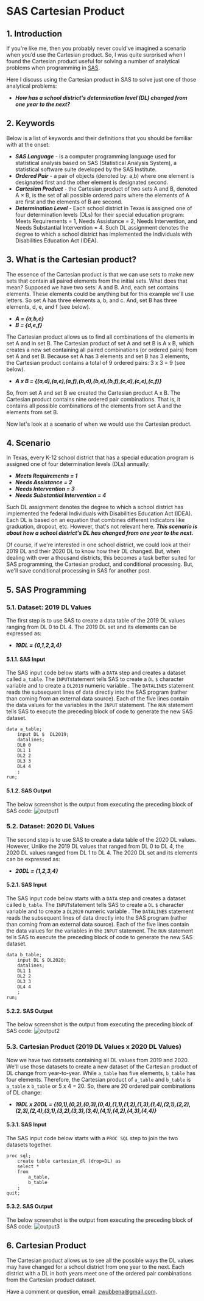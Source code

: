 # SAS Cartesian Product

## 1. Introduction

If you're like me, then you probably never could've imagined a scenario when you’d use the Cartesian product. So, I was quite surprised when I found the Cartesian product useful for solving a number of analytical problems when programming in [SAS](https://www.sas.com/en_us/home.html). 

Here I discuss using the Cartesian product in SAS to solve just one of those analytical problems:

-  ***How has a school district's determination level (DL) changed from one year to the next?***


## 2. Keywords

Below is a list of keywords and their definitions that you should be familiar with at the onset:
- ***SAS Language*** - is a computer programming language used for statistical analysis based on SAS (Statistical Analysis System), a statistical software suite developed by the SAS Institute.
- ***Ordered Pair*** - a pair of objects (denoted by: a,b) where one element is designated first and the other element is designated second. 
- ***Cartesian Product*** - the Cartesian product of two sets A and B, denoted A × B, is the set of all possible ordered pairs where the elements of A are first and the elements of B are second. 
- ***Determination Level*** - Each school district in Texas is assigned one of four determination levels (DLs) for their special education program: Meets Requirements = 1, Needs Assistance = 2, Needs Intervention, and Needs Substantial Intervention = 4. Such DL assignment denotes the degree to which a school district has implemented the Individuals with Disabilities Education Act (IDEA).

## 3. What is the Cartesian product?

The essence of the Cartesian product is that we can use sets to make new sets that contain all paired elements from the initial sets. What does that mean? Supposed we have two sets: A and B. And, each set contains elements. These elements could be anything but for this example we'll use letters. So set A has three elements a, b, and c. And, set B has three elements, d, e, and f (see below). 

- ***A = {a,b,c}***
- ***B = {d,e,f}***

The Cartesian product allows us to find all combinations of the elements in set A and in set B. The Cartesian product of set A and set B is A x B, which creates a new set containing all paired combinations (or ordered pairs) from set A and set B. Because set A has 3 elements and set B has 3 elements, the Cartesian product contains a total of 9 ordered pairs: 3 x 3 = 9 (see below).

- ***A x B = {(a,d),(a,e),(a,f),(b,d),(b,e),(b,f),(c,d),(c,e),(c,f)}***

So, from set A and set B we created the Cartesian product A x B. The Cartesian product contains nine ordered pair combinations. That is, it contains all possible combinations of the elements from set A and the elements from set B. 

Now let's look at a scenario of when we would use the Cartesian product.

## 4. Scenario

In Texas, every K-12 school district that has a special education program is assigned one of four determination levels (DLs) annually: 

- ***Meets Requirements = 1***
- ***Needs Assistance = 2***
- ***Needs Intervention = 3***
- ***Needs Substantial Intervention = 4***

Such DL assignment denotes the degree to which a school district has implemented the federal Individuals with Disabilities Education Act (IDEA). Each DL is based on an equation that combines different indicators like graduation, dropout, etc. However, that's not relevant here. ***This scenario is about how a school district's DL has changed from one year to the next.*** 

Of course, if we're interested in one school district, we could look at their 2019 DL and their 2020 DL to know how their DL changed. But, when dealing with over a thousand districts, this becomes a task better suited for SAS programming, the Cartesian product, and conditional processing. But, we'll save conditional processing in SAS for another post.

## 5. SAS Programming

### 5.1. Dataset: 2019 DL Values 
The first step is to use SAS to create a data table of the 2019 DL values ranging from DL 0 to DL 4. The 2019 DL set and its elements can be expressed as:

- ***19DL = {0,1,2,3,4}***

#### 5.1.1. SAS Input
The SAS input code below starts with a `DATA` step and creates a dataset called `a_table`. The `INPUT`statement tells SAS to create a `DL` `$` character variable and to create a `DL2019` numeric variable . The `DATALINES` statement reads the subsequent lines of data directly into the SAS program (rather than coming from an external data source). Each of the five lines contain the data values for the variables in the `INPUT` statement. The `RUN` statement tells SAS to execute the preceding block of code to generate the new SAS dataset.
```
data a_table;
	input DL $  DL2019;
	datalines;
	DL0 0
	DL1 1
	DL2 2
	DL3 3
	DL4 4
	;
run;
```
#### 5.1.2. SAS Output
The below screenshot is the output from executing the preceding block of SAS code:
![output1](https://github.com/zanewubbena/cartesian-product-sas/blob/09efc365e072e1e29a48ae608fc53b4c75b90b15/SAS-Output/DL19.png)

### 5.2. Dataset: 2020 DL Values 
The second step is to use SAS to create a data table of the 2020 DL values. However, Unlike the 2019 DL values that ranged from DL 0 to DL 4, the 2020 DL values ranged from DL 1 to DL 4. The 2020 DL set and its elements can be expressed as:

- ***20DL = {1,2,3,4}***

#### 5.2.1. SAS Input
The SAS input code below starts with a `DATA` step and creates a dataset called `b_table`. The `INPUT`statement tells SAS to create a `DL` `$` character variable and to create a `DL2020` numeric variable . The `DATALINES` statement reads the subsequent lines of data directly into the SAS program (rather than coming from an external data source). Each of the five lines contain the data values for the variables in the `INPUT` statement. The `RUN` statement tells SAS to execute the preceding block of code to generate the new SAS dataset.
```
data b_table;
	input DL $ DL2020;
	datalines;
	DL1 1
	DL2 2
	DL3 3
	DL4 4
	;
run;
```
#### 5.2.2. SAS Output
The below screenshot is the output from executing the preceding block of SAS code:
![output2](https://github.com/zanewubbena/cartesian-product-sas/blob/09efc365e072e1e29a48ae608fc53b4c75b90b15/SAS-Output/DL20.png)

### 5.3. Cartesian Product (2019 DL Values x 2020 DL Values)
Now we have two datasets containing all DL values from 2019 and 2020. We'll use those datasets to create a new dataset of the Cartesian product of DL change from year-to-year. While `a_table` has five elements, `b_table` has four elements. Therefore, the Cartesian product of `a_table` and `b_table` is `a_table` x `b_table` or 5 x 4 = 20. So, there are 20 ordered pair combinations of DL change:

- ***19DL x 20DL = {(0,1),(0,2),(0,3),(0,4),(1,1),(1,2),(1,3),(1,4),(2,1),(2,2),(2,3),(2,4),(3,1),(3,2),(3,3),(3,4),(4,1),(4,2),(4,3),(4,4)}***

#### 5.3.1. SAS Input
The SAS input code below starts with a `PROC SQL` step to join the two datasets together. 
```
proc sql;
	create table cartesian_dl (drop=DL) as
	select *
	from 
	    a_table, 
	    b_table
	;
quit;
```
#### 5.3.2. SAS Output
The below screenshot is the output from executing the preceding block of SAS code:
![output3](https://github.com/zanewubbena/cartesian-product-sas/blob/09efc365e072e1e29a48ae608fc53b4c75b90b15/SAS-Output/DL1920.png)

## 6. Cartesian Product

The Cartesian product allows us to see all the possible ways the DL values may have changed for a school district from one year to the next. Each district with a DL in both years meet one of the ordered pair combinations from the Cartesian product dataset.



Have a comment or question, email: [zwubbena@gmail.com](zwubbena@gmail.com).
